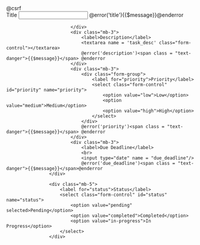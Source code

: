  <form action = "{{route('task.store')}}" method="POST">
                            @csrf
                            <div class="mb-3">
                                <label>Title</label>
                                <input type="text" name = 'title' class="form-control" />
                                @error('title')<span class = "text-danger">{{$message}}</span>@enderror
                            
                            </div>
                            <div class="mb-3">
                                <label>Description</label>
                                <textarea name = 'task_desc' class="form-control"></textarea>
                                @error('description')<span class = "text-danger">{{$message}}</span> @enderror
                            </div>
                            <div class="mb-3">
                                <div class="form-group">
                                    <label for="priority">Priority</label>
                                    <select class="form-control" id="priority" name="priority">
                                        <option value="low">Low</option>
                                        <option value="medium">Medium</option>
                                        <option value="high">High</option>
                                    </select>
                                </div>
                                @error('priority')<span class = "text-danger">{{$message}}</span> @enderror
                            </div>
                            <div class="mb-3">
                                <label>Due Deadline</label>
                                <br>
                                <input type="date" name = "due_deadline"/>
                                @error('due_deadline')<span class = "text-danger">{{$message}}</span>@enderror
                    </div>

                    <div class="mb-5">
                        <label for="status">Status</label>
                        <select class="form-control" id="status" name="status">
                            <option value="pending" selected>Pending</option>
                            <option value="completed">Completed</option>
                            <option value="in-progress">In Progress</option>
                        </select>
                    </div>